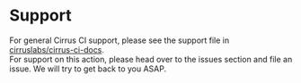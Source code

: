 # Support  

For general Cirrus CI support, please see the support file in [cirruslabs/cirrus-ci-docs](https://github.com/cirruslabs/cirrus-ci/docs).  
For support on this action, please head over to the issues section and file an issue. We will try to get back to you ASAP.  
